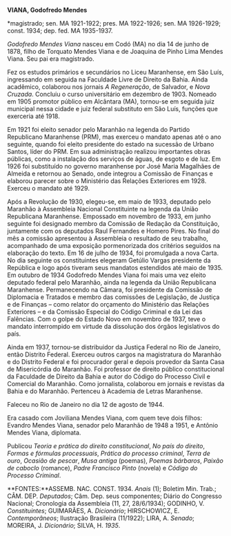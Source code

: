 **VIANA, Godofredo Mendes**

\*magistrado; sen. MA 1921-1922; pres. MA 1922-1926; sen. MA 1926-1929;
const. 1934; dep. fed. MA 1935-1937.

*Godofredo Mendes Viana* nasceu em Codó (MA) no dia 14 de junho de 1878,
filho de Torquato Mendes Viana e de Joaquina de Pinho Lima Mendes Viana.
Seu pai era magistrado.

Fez os estudos primários e secundários no Liceu Maranhense, em São Luís,
ingressando em seguida na Faculdade Livre de Direito da Bahia. Ainda
acadêmico, colaborou nos jornais *A Regeneração*, de Salvador, e *Nova
Cruzada*. Concluiu o curso universitário em dezembro de 1903. Nomeado em
1905 promotor público em Alcântara (MA), tornou-se em seguida juiz
municipal nessa cidade e juiz federal substituto em São Luís, funções
que exerceria até 1918.

Em 1921 foi eleito senador pelo Maranhão na legenda do Partido
Republicano Maranhense (PRM), mas exerceu o mandato apenas até o ano
seguinte, quando foi eleito presidente do estado na sucessão de Urbano
Santos, líder do PRM. Em sua administração realizou importantes obras
públicas, como a instalação dos serviços de águas, de esgoto e de luz.
Em 1926 foi substituído no governo maranhense por José Maria Magalhães
de Almeida e retornou ao Senado, onde integrou a Comissão de Finanças e
elaborou parecer sobre o Ministério das Relações Exteriores em 1928.
Exerceu o mandato até 1929.

Após a Revolução de 1930, elegeu-se, em maio de 1933, deputado pelo
Maranhão à Assembleia Nacional Constituinte na legenda da União
Republicana Maranhense. Empossado em novembro de 1933, em junho seguinte
foi designado membro da Comissão de Redação da Constituição, juntamente
com os deputados Raul Fernandes e Homero Pires. No final do mês a
comissão apresentou à Assembleia o resultado de seu trabalho,
acompanhado de uma exposição pormenorizada dos critérios seguidos na
elaboração do texto. Em 16 de julho de 1934, foi promulgada a nova
Carta. No dia seguinte os constituintes elegeram Getúlio Vargas
presidente da República e logo após tiveram seus mandatos estendidos até
maio de 1935. Em outubro de 1934 Godofredo Mendes Viana foi mais uma vez
eleito deputado federal pelo Maranhão, ainda na legenda da União
Republicana Maranhense. Permanecendo na Câmara, foi presidente da
Comissão de Diplomacia e Tratados e membro das comissões de Legislação,
de Justiça e de Finanças – como relator do orçamento do Ministério das
Relações Exteriores – e da Comissão Especial do Código Criminal e da Lei
das Falências. Com o golpe do Estado Novo em novembro de 1937, teve o
mandato interrompido em virtude da dissolução dos órgãos legislativos do
país.

Ainda em 1937, tornou-se distribuidor da Justiça Federal no Rio de
Janeiro, então Distrito Federal. Exerceu outros cargos na magistratura
do Maranhão e do Distrito Federal e foi procurador geral e depois
provedor da Santa Casa de Misericórdia do Maranhão. Foi professor de
direito público constitucional da Faculdade de Direito da Bahia e autor
do Código do Processo Civil e Comercial do Maranhão. Como jornalista,
colaborou em jornais e revistas da Bahia e do Maranhão. Pertenceu à
Academia de Letras Maranhense.

Faleceu no Rio de Janeiro no dia 12 de agosto de 1944.

Era casado com Joviliana Mendes Viana, com quem teve dois filhos:
Evandro Mendes Viana, senador pelo Maranhão de 1948 a 1951, e Antônio
Mendes Viana, diplomata.

Publicou *Teoria e prática do direito constitucional*, *No país do
direito*, *Formas e fórmulas processuais*, *Prática do processo
criminal*, *Terra de ouro*, *Ocasião de pescar*, *Musa antiga* (poemas),
*Poemas bárbaros*, *Paixão de caboclo* (romance), *Padre Francisco
Pinto* (novela) e *Código do Processo Criminal*.

**FONTES:**ASSEMB. NAC. CONST. 1934. *Anais* (1); Boletim Min. Trab.;
CÂM. DEP. *Deputados*; Câm. Dep. seus componentes; Diário do Congresso
Nacional; Cronologia da Assembleia (11, 27, 28/6/1934); GODINHO, V.
*Constituintes*; GUIMARÃES, A. *Dicionário*; HIRSCHOWICZ, E.
*Contemporâneos*; Ilustração Brasileira (11/1922); LIRA, A. *Senado*;
MOREIRA, J. *Dicionário*; SILVA, H. *1935*.
